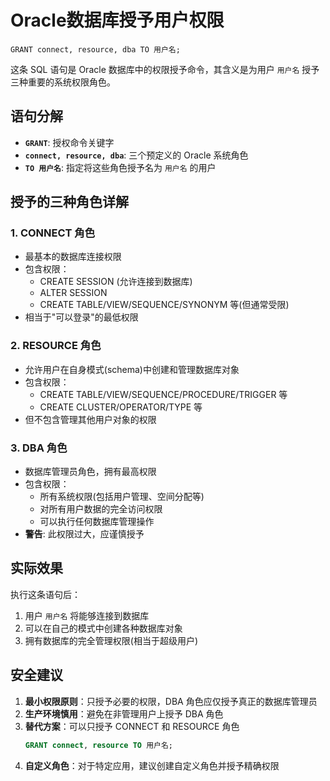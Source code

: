 # Oracle数据库授予用户权限

`GRANT connect, resource, dba TO 用户名;`

这条 SQL 语句是 Oracle 数据库中的权限授予命令，其含义是为用户 `用户名` 授予三种重要的系统权限角色。

## 语句分解

- **`GRANT`**: 授权命令关键字
- **`connect, resource, dba`**: 三个预定义的 Oracle 系统角色
- **`TO 用户名`**: 指定将这些角色授予名为 `用户名` 的用户

## 授予的三种角色详解

### 1. CONNECT 角色
- 最基本的数据库连接权限
- 包含权限：
  - CREATE SESSION (允许连接到数据库)
  - ALTER SESSION
  - CREATE TABLE/VIEW/SEQUENCE/SYNONYM 等(但通常受限)
- 相当于"可以登录"的最低权限

### 2. RESOURCE 角色
- 允许用户在自身模式(schema)中创建和管理数据库对象
- 包含权限：
  - CREATE TABLE/VIEW/SEQUENCE/PROCEDURE/TRIGGER 等
  - CREATE CLUSTER/OPERATOR/TYPE 等
- 但不包含管理其他用户对象的权限

### 3. DBA 角色
- 数据库管理员角色，拥有最高权限
- 包含权限：
  - 所有系统权限(包括用户管理、空间分配等)
  - 对所有用户数据的完全访问权限
  - 可以执行任何数据库管理操作
- **警告**: 此权限过大，应谨慎授予

## 实际效果

执行这条语句后：
1. 用户 `用户名` 将能够连接到数据库
2. 可以在自己的模式中创建各种数据库对象
3. 拥有数据库的完全管理权限(相当于超级用户)

## 安全建议

1. **最小权限原则**：只授予必要的权限，DBA 角色应仅授予真正的数据库管理员
2. **生产环境慎用**：避免在非管理用户上授予 DBA 角色
3. **替代方案**：可以只授予 CONNECT 和 RESOURCE 角色
   ```sql
   GRANT connect, resource TO 用户名;
   ```
4. **自定义角色**：对于特定应用，建议创建自定义角色并授予精确权限
